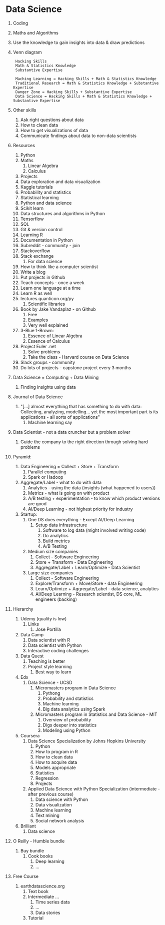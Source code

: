 # Data Science #
1. Coding
2. Maths and Algorithms
3. Use the knowledge to gain insights into data & draw predictions
4. Venn diagram

		Hacking Skills
		Math & Statistics Knowledge
		Substantive Expertise
		
		Maching Learning = Hacking Skills + Math & Statistics Knowledge
		Traditional Research = Math & Statistics Knowledge + Substantive Expertise
		Danger Zone = Hacking Skills + Substantive Expertise
		Data Science = Hacking Skills + Math & Statistics Knowledge + Substantive Expertise
		
5. Other skills
	1. Ask right questions about data
	2. How to clean data
	3. How to get visualizations of data
	4. Communicate findings about data to non-data scientists
6. Resources
	1. Python
	2. Maths
		1. Linear Algebra
		2. Calculus
	3. Projects
	4. Data exploration and data visualization
	5. Kaggle tutorials
	6. Probability and statistics
	7. Statistical learning
	8. Python and data science
	9. Scikit learn
	10. Data structures and algorithms in Python
	11. Tensorflow
	12. SQL
	13. Git & version control
	14. Learning R
	15. Documentation in Python
	16. Subreddit - community - join
	17. Stackoverflow
	18. Stack exchange
		1. For data science
	19. How to think like a computer scientist
	20. Write a blog
	21. Put projects in Github
	22. Teach concepts - once a week
	23. Learn one language at a time
	24. Learn R as well
	25. lectures.quanticon.org/py
		1. Scientific libraries
	26. Book by Jake Vandaplaz - on Github
		1. Free
		2. Examples
		3. Very well explained
	27. 3-Blue 1-Brown:
		1. Essence of Linear Algebra
		2. Essence of Calculus
	28. Project Euler .net
		1. Solve problems
		2. Take the class - Harvard course on Data Science
	29. Slack groups - community
	30. Do lots of projects - capstone project every 3 months 
7. Data Science = Computing + Data Mining
	1. Finding insights using data
8. Journal of Data Science
	1. "[...] almost everything that has something to do with data: Collecting, analyzing, modelling... yet the most important part is its applications - all sorts of applications"
		1. Machine learning say
9. Data Scientist - not a data cruncher but a problem solver
	1. Guide the company to the right direction through solving hard problems
10. Pyramid:
	1. Data Engineering = Collect + Store + Transform
		1. Parallel computing
		2. Spark or Hadoop
	2. Aggregate/Label - what to do with data
		1. Analytics - using the data (insights (what happened to users))
		2. Metrics - what is going on with product
		3. A/B testing + experimentation - to know which product versions are good
		4. AI/Deep Learning - not highest priority for industry
	3. Startup:
		1. One DS does everything - Except AI/Deep Learning
			1. Setup data infrastructure
				1. Software to log data (might involved writing code)
				2. Do analytics
				3. Build metrics
				4. A/B Testing
		2. Medium size companies
			1. Collect - Software Engineering
			2. Store + Transform - Data Engineering
			3. Aggregate/Label + Learn/Optimize - Data Scientist
		3. Large size companies
			1. Collect - Software Engineering
			2. Explore/Transform + Move/Store - data Engineering
			3. Learn/Optimize + Aggregate/Label - data science, analytics
			4. AI/Deep Learning - Research scientist, DS core, ML engineers (backing)
11. Hierarchy
	1. Udemy (quality is low)
		1. Links
			1. Jose Portilla
	2. Data Camp
		1. Data scientist with R
		2. Data scientist with Python
		3. Interactive coding challenges
	3. Data Quest
		1. Teaching is better
		2. Project style learning
			1. Best way to learn
	4. Edx
		1. Data Science - UCSD
			1. Micromasters program in Data Science
				1. Pythong
				2. Probability and statistics
				3. Machine learning
				4. Big data analytics using Spark
			2. Micromasters program in Statistics and Data Science - MIT
				1. Overview of probability
				2. Digs deeper into statistics
				3. Modeling using Python
	5. Coursera
		1. Data Science Specialization by Johns Hopkins University
			1. Python
			2. How to program in R
			3. How to clean data
			4. How to acquire data
			5. Models appropriate
			6. Statistics
			7. Regression
			8. Projects
		2. Applied Data Science with Python Specialization (intermediate - after previous course)
			1. Data science with Python
			2. Data visualization
			3. Machine learning
			4. Text mining
			5. Social network analysis
	6. Brilliant
		1. Data science
12. O Reilly - Humble bundle
	1. Buy bundle
		1. Cook books
			1. Deep learning
			2. ...
13. Free Course
	1. earthdatascience.org
		1. Text book
		2. Intermediate ...
			1. Time series data
			2. ...
			3. Data stories
		3. Tutorial
